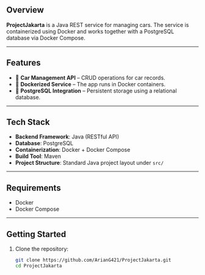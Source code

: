 ## Overview

**ProjectJakarta** is a Java REST service for managing cars. The service is containerized using Docker and works together with a PostgreSQL database via Docker Compose.

---

## Features

- 🚗 **Car Management API** – CRUD operations for car records.  
- 🐳 **Dockerized Service** – The app runs in Docker containers.  
- 🐘 **PostgreSQL Integration** – Persistent storage using a relational database.  

---

## Tech Stack

- **Backend Framework**: Java (RESTful API)  
- **Database**: PostgreSQL  
- **Containerization**: Docker + Docker Compose  
- **Build Tool**: Maven  
- **Project Structure**: Standard Java project layout under `src/`  

---

## Requirements

- Docker  
- Docker Compose  

---

## Getting Started

1. Clone the repository:  
   ```bash
   git clone https://github.com/ArianG421/ProjectJakarta.git
   cd ProjectJakarta
